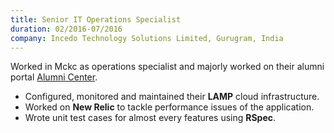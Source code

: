 ```yaml
---
title: Senior IT Operations Specialist
duration: 02/2016-07/2016
company: Incedo Technology Solutions Limited, Gurugram, India 
---
```


Worked in Mckc as operations specialist and majorly worked on 
their alumni portal [Alumni Center](https://www.mckinsey.com/alumni).
- Configured, monitored and maintained their **LAMP** cloud infrastructure.
- Worked on **New Relic** to tackle performance issues of the application.
- Wrote unit test cases for almost every features using **RSpec**.
